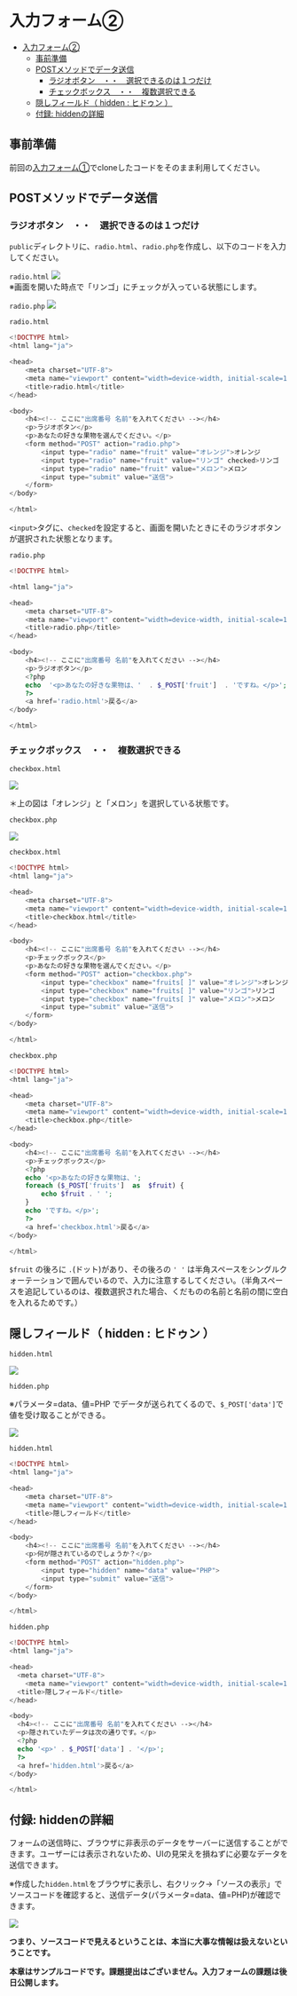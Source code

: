 ﻿# 入力フォーム②

- [入力フォーム②](#入力フォーム)
  - [事前準備](#事前準備)
  - [POSTメソッドでデータ送信](#postメソッドでデータ送信)
    - [ラジオボタン　・・　選択できるのは１つだけ](#ラジオボタン選択できるのは１つだけ)
    - [チェックボックス　・・　複数選択できる](#チェックボックス複数選択できる)
  - [隠しフィールド（ hidden : ヒドゥン ）](#隠しフィールド-hidden--ヒドゥン-)
  - [付録: hiddenの詳細](#付録-hiddenの詳細)

## 事前準備

前回の[入力フォーム①](../http-post-i/README.md)でcloneしたコードをそのまま利用してください。

## POSTメソッドでデータ送信

### ラジオボタン　・・　選択できるのは１つだけ

`public`ディレクトリに、`radio.html`、`radio.php`を作成し、以下のコードを入力してください。

`radio.html`
![](./images/radio_html_display.png)<br>
※画面を開いた時点で「リンゴ」にチェックが入っている状態にします。

`radio.php`
![](./images/radio_php_display.png)

`radio.html`

```php
<!DOCTYPE html>
<html lang="ja">

<head>
    <meta charset="UTF-8">
    <meta name="viewport" content="width=device-width, initial-scale=1.0">
    <title>radio.html</title>
</head>

<body>
    <h4><!-- ここに"出席番号 名前"を入れてください --></h4>
    <p>ラジオボタン</p>
    <p>あなたの好きな果物を選んでください。</p>
    <form method="POST" action="radio.php">
        <input type="radio" name="fruit" value="オレンジ">オレンジ
        <input type="radio" name="fruit" value="リンゴ" checked>リンゴ
        <input type="radio" name="fruit" value="メロン">メロン
        <input type="submit" value="送信">
    </form>
</body>

</html>
```

`<input>`タグに、`checked`を設定すると、画面を開いたときにそのラジオボタンが選択された状態となります。

`radio.php`

```php
<!DOCTYPE html>

<html lang="ja">

<head>
    <meta charset="UTF-8">
    <meta name="viewport" content="width=device-width, initial-scale=1.0">
    <title>radio.php</title>
</head>

<body>
    <h4><!-- ここに"出席番号 名前"を入れてください --></h4>
    <p>ラジオボタン</p>
    <?php
    echo  '<p>あなたの好きな果物は、'  . $_POST['fruit']  . 'ですね。</p>';
    ?>
    <a href='radio.html'>戻る</a>
</body>

</html>
```

### チェックボックス　・・　複数選択できる

`checkbox.html`

![](./images/checkbox_html_display.png)

＊上の図は「オレンジ」と「メロン」を選択している状態です。

`checkbox.php`

![](./images/checkbox_php_display.png)

`checkbox.html`

```php
<!DOCTYPE html>
<html lang="ja">

<head>
    <meta charset="UTF-8">
    <meta name="viewport" content="width=device-width, initial-scale=1.0">
    <title>checkbox.html</title>
</head>

<body>
    <h4><!-- ここに"出席番号 名前"を入れてください --></h4>
    <p>チェックボックス</p>
    <p>あなたの好きな果物を選んでください。</p>
    <form method="POST" action="checkbox.php">
        <input type="checkbox" name="fruits[ ]" value="オレンジ">オレンジ
        <input type="checkbox" name="fruits[ ]" value="リンゴ">リンゴ
        <input type="checkbox" name="fruits[ ]" value="メロン">メロン
        <input type="submit" value="送信">
    </form>
</body>

</html>
```

`checkbox.php`

```php
<!DOCTYPE html>
<html lang="ja">

<head>
    <meta charset="UTF-8">
    <meta name="viewport" content="width=device-width, initial-scale=1.0">
    <title>checkbox.php</title>
</head>

<body>
    <h4><!-- ここに"出席番号 名前"を入れてください --></h4>
    <p>チェックボックス</p>
    <?php
    echo '<p>あなたの好きな果物は、';
    foreach ($_POST['fruits']  as  $fruit) {
        echo $fruit . ' ';
    }
    echo 'ですね。</p>';
    ?>
    <a href='checkbox.html'>戻る</a>
</body>

</html>
```

`$fruit` の後ろに  `.`(ドット)があり、その後ろの `' '` は半角スペースをシングルクォーテーションで囲んでいるので、入力に注意するしてください。（半角スペースを追記しているのは、複数選択された場合、くだものの名前と名前の間に空白を入れるためです。）

## 隠しフィールド（ hidden : ヒドゥン ）

`hidden.html`

![](./images/hidden_html_display.png)

`hidden.php`

※パラメータ=data、値=PHP でデータが送られてくるので、`$_POST['data']`で値を受け取ることができる。<br>

![](./images/hidden_php_display.png)

`hidden.html`

```php
<!DOCTYPE html>
<html lang="ja">

<head>
    <meta charset="UTF-8">
    <meta name="viewport" content="width=device-width, initial-scale=1.0">
    <title>隠しフィールド</title>
</head>

<body>
    <h4><!-- ここに"出席番号 名前"を入れてください --></h4>
    <p>何が隠されているのでしょうか？</p>
    <form method="POST" action="hidden.php">
        <input type="hidden" name="data" value="PHP">
        <input type="submit" value="送信">
    </form>
</body>

</html>
```

`hidden.php`

```php
<!DOCTYPE html>
<html lang="ja">

<head>
  <meta charset="UTF-8">
    <meta name="viewport" content="width=device-width, initial-scale=1.0">
  <title>隠しフィールド</title>
</head>

<body>
  <h4><!-- ここに"出席番号 名前"を入れてください --></h4>
  <p>隠されていたデータは次の通りです。</p>
  <?php
  echo '<p>' . $_POST['data'] . '</p>';
  ?>
  <a href='hidden.html'>戻る</a>
</body>

</html>
```

## 付録: hiddenの詳細

フォームの送信時に、ブラウザに非表示のデータをサーバーに送信することができます。ユーザーには表示されないため、UIの見栄えを損ねずに必要なデータを送信できます。

※作成した`hidden.html`をブラウザに表示し、右クリック→「ソースの表示」でソースコードを確認すると、送信データ(パラメータ=data、値=PHP)が確認できます。<br>

![](./images/hidden_data.png)

**つまり、ソースコードで見えるということは、本当に大事な情報は扱えないということです。**

**本章はサンプルコードです。課題提出はございません。入力フォームの課題は後日公開します。**

